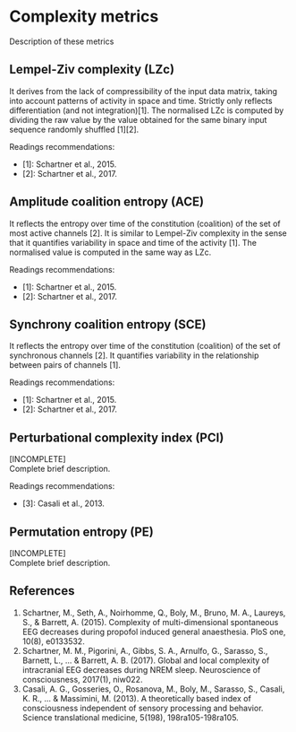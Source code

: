 # Complexity metrics
Description of these metrics

## Lempel-Ziv complexity (LZc)
It derives from the lack of compressibility of the input data matrix, taking into account patterns of activity in space and time. Strictly only reflects differentiation (and not integration)[1]. The normalised LZc is computed by dividing the raw value by the value obtained for the same binary input sequence randomly shuffled [1][2].

Readings recommendations:
* [1]: Schartner et al., 2015.
* [2]: Schartner et al., 2017.

## Amplitude coalition entropy (ACE)
It reflects the entropy over time of the constitution (coalition) of the set of most active channels [2]. It is similar to Lempel-Ziv complexity in the sense that it quantifies variability in space and time of the activity [1]. The normalised value is computed in the same way as LZc.

Readings recommendations:
* [1]: Schartner et al., 2015.
* [2]: Schartner et al., 2017.

## Synchrony coalition entropy (SCE)
It reflects the entropy over time of the constitution (coalition) of the set of synchronous channels [2]. It quantifies variability in the relationship between pairs of channels [1].

Readings recommendations:
* [1]: Schartner et al., 2015.
* [2]: Schartner et al., 2017.

## Perturbational complexity index (PCI)
[INCOMPLETE]  
Complete brief description.

Readings recommendations:
* [3]: Casali et al., 2013.

## Permutation entropy (PE)
[INCOMPLETE]  
Complete brief description.

## References
1. Schartner, M., Seth, A., Noirhomme, Q., Boly, M., Bruno, M. A., Laureys, S., & Barrett, A. (2015). Complexity of multi-dimensional spontaneous EEG decreases during propofol induced general anaesthesia. PloS one, 10(8), e0133532.
2. Schartner, M. M., Pigorini, A., Gibbs, S. A., Arnulfo, G., Sarasso, S., Barnett, L., ... & Barrett, A. B. (2017). Global and local complexity of intracranial EEG decreases during NREM sleep. Neuroscience of consciousness, 2017(1), niw022.
3. Casali, A. G., Gosseries, O., Rosanova, M., Boly, M., Sarasso, S., Casali, K. R., ... & Massimini, M. (2013). A theoretically based index of consciousness independent of sensory processing and behavior. Science translational medicine, 5(198), 198ra105-198ra105.
